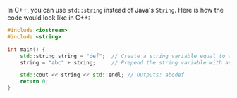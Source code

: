  In C++, you can use `std::string` instead of Java's `String`. Here is how the code would look like in C++:

```cpp
#include <iostream>
#include <string>

int main() {
    std::string string = "def";  // Create a string variable equal to any text value.
    string = "abc" + string;     // Prepend the string variable with another string literal.

    std::cout << string << std::endl; // Outputs: abcdef
    return 0;
}
```

